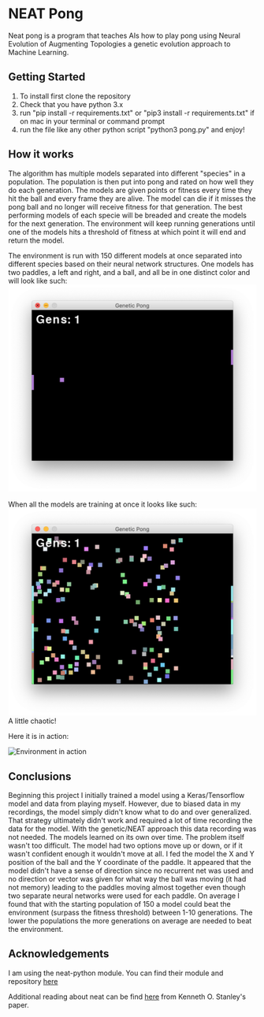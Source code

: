 # NEAT Pong
Neat pong is a program that teaches AIs how to play pong using Neural Evolution of Augmenting Topologies a genetic evolution approach to Machine Learning.

## Getting Started
1. To install first clone the repository
2. Check that you have python 3.x
3. run "pip install -r requirements.txt" or "pip3 install -r requirements.txt" if on mac in your terminal or command prompt
4. run the file like any other python script "python3 pong.py" and enjoy!

## How it works
The algorithm has multiple models separated into different "species" in a population. The population is then put into pong and rated on how well they do each generation. The models are given points or fitness every time they hit the ball and every frame they are alive. The model can die if it misses the pong ball and no longer will receive fitness for that generation. The best performing models of each specie will be breaded and create the models for the next generation. The environment will keep running generations until one of the models hits a threshold of fitness at which point it will end and return the model.

The environment is run with 150 different models at once separated into different species based on their neural network structures. One models has two paddles, a left and right, and a ball, and all be in one distinct color and will look like such: ![Single Model](media/single_model.png)

When all the models are training at once it looks like such:
![150 Models Training](media/150_population.png)
A little chaotic!


Here it is in action:

![Environment in action](https://media.giphy.com/media/lrVnvb9xhYqDl7QFiv/giphy.gif)

## Conclusions
Beginning this project I initially trained a model using a Keras/Tensorflow model and data from playing myself. However, due to biased data in my recordings, the model simply didn't know what to do and over generalized. That strategy ultimately didn't work and required a lot of time recording the data for the model. With the genetic/NEAT approach this data recording was not needed. The models learned on its own over time. 
The problem itself wasn't too difficult. The model had two options move up or down, or if it wasn't confident enough it wouldn't move at all. I fed the model the X and Y position of the ball and the Y coordinate of the paddle. It appeared that the model didn't have a sense of direction since no recurrent net was used and no direction or vector was given for what way the ball was moving (it had not memory) leading to the paddles moving almost together even though two separate neural networks were used for each paddle. On average I found that with the starting population of 150 a model could beat the environment (surpass the fitness threshold) between 1-10 generations. The lower the populations the more generations on average are needed to beat the environment.


## Acknowledgements
I am using the neat-python module. You can find their module and repository [here](https://github.com/CodeReclaimers/neat-python)

Additional reading about neat can be find [here](http://www.cs.utexas.edu/~ai-lab/pubs/stanley.gecco02_1.pdf) from Kenneth O. Stanley's paper.

